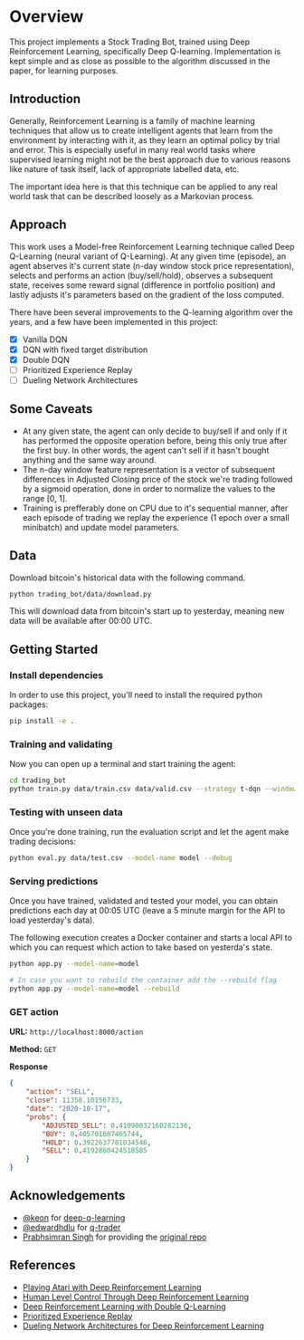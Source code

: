 # Overview

This project implements a Stock Trading Bot, trained using Deep Reinforcement Learning, specifically Deep Q-learning. Implementation is kept simple and as close as possible to the algorithm discussed in the paper, for learning purposes.

## Introduction

Generally, Reinforcement Learning is a family of machine learning techniques that allow us to create intelligent agents that learn from the environment by interacting with it, as they learn an optimal policy by trial and error. This is especially useful in many real world tasks where supervised learning might not be the best approach due to various reasons like nature of task itself, lack of appropriate labelled data, etc.

The important idea here is that this technique can be applied to any real world task that can be described loosely as a Markovian process.

## Approach

This work uses a Model-free Reinforcement Learning technique called Deep Q-Learning (neural variant of Q-Learning).
At any given time (episode), an agent abserves it's current state (n-day window stock price representation), selects and performs an action (buy/sell/hold), observes a subsequent state, receives some reward signal (difference in portfolio position) and lastly adjusts it's parameters based on the gradient of the loss computed.

There have been several improvements to the Q-learning algorithm over the years, and a few have been implemented in this project:

- [x] Vanilla DQN
- [x] DQN with fixed target distribution
- [x] Double DQN
- [ ] Prioritized Experience Replay
- [ ] Dueling Network Architectures

## Some Caveats

- At any given state, the agent can only decide to buy/sell if and only if it has performed the opposite operation before, being this only true after the first buy. In other words, the agent can't sell if it hasn't bought anything and the same way around.
- The n-day window feature representation is a vector of subsequent differences in Adjusted Closing price of the stock we're trading followed by a sigmoid operation, done in order to normalize the values to the range [0, 1].
- Training is prefferably done on CPU due to it's sequential manner, after each episode of trading we replay the experience (1 epoch over a small minibatch) and update model parameters.

## Data

Download bitcoin's historical data with the following command.

```bash
python trading_bot/data/download.py
```

This will download data from bitcoin's start up to yesterday, meaning new data will be available after 00:00 UTC.

## Getting Started

### Install dependencies

In order to use this project, you'll need to install the required python packages:

```bash
pip install -e .
```

### Training and validating

Now you can open up a terminal and start training the agent:

```bash
cd trading_bot
python train.py data/train.csv data/valid.csv --strategy t-dqn --window-size=10
```

### Testing with unseen data

Once you're done training, run the evaluation script and let the agent make trading decisions:

```bash
python eval.py data/test.csv --model-name model --debug
```

### Serving predictions

Once you have trained, validated and tested your model, you can obtain predictions each day at 00:05 UTC (leave a 5 minute margin for the API to load yesterday's data).

The following execution creates a Docker container and starts a local API to which you can request which action to take based on yesterda's state.

```bash
python app.py --model-name=model

# In case you want to rebuild the container add the --rebuild flag
python app.py --model-name=model --rebuild
```

### GET action

**URL:** `http://localhost:8000/action`

**Method:** `GET`

**Response**

```json
{
    "action": "SELL",
    "close": 11358.10156733,
    "date": "2020-10-17",
    "probs": {
        "ADJUSTED_SELL": 0.41090032160282136,
        "BUY": 0.405701607465744,
        "HOLD": 0.3922637701034546,
        "SELL": 0.4192860424518585
    }
}
```

## Acknowledgements

- [@keon](https://github.com/keon) for [deep-q-learning](https://github.com/keon/deep-q-learning)
- [@edwardhdlu](https://github.com/edwardhdlu) for [q-trader](https://github.com/edwardhdlu/q-trader)
- [Prabhsimran Singh](https://github.com/pskrunner14) for providing the [original repo](https://github.com/pskrunner14/trading-bot)

## References

- [Playing Atari with Deep Reinforcement Learning](https://arxiv.org/abs/1312.5602)
- [Human Level Control Through Deep Reinforcement Learning](https://deepmind.com/research/publications/human-level-control-through-deep-reinforcement-learning/)
- [Deep Reinforcement Learning with Double Q-Learning](https://arxiv.org/abs/1509.06461)
- [Prioritized Experience Replay](https://arxiv.org/abs/1511.05952)
- [Dueling Network Architectures for Deep Reinforcement Learning](https://arxiv.org/abs/1511.06581)